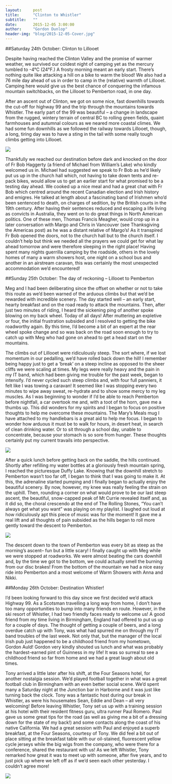 ```yaml
---
layout:     post
title:      "Clinton to Whistler"
subtitle:   ""
date:       2015-12-05 3:00:00
author:     "Gordon Dunlop"
header-img: "blog/2015-12-05-Cover.jpg"
---
```

##Saturday 24th October: Clinton to Lillooet

Despite having reached the Clinton Valley and the promise of warmer weather, we survived our
coldest night of camping yet as the mercury tumbled to -4°C (24°F.)  A frosty morning meant an early
start. There’s nothing quite like attacking a hill on a bike to warm the blood! We also had a 76 mile
day ahead of us in order to camp in the (relative) warmth of Lillooet. Camping here would give us
the best chance of conquering the infamous mountain switchbacks, on the Lillooet to Pemberton
road, in one day.

After an ascent out of Clinton, we got on some nice, fast downhills towards the cut-off for highway
99 and the trip through the mountains towards Whistler.  The early part of the 99 was beautiful – a
change in landscape from the rugged, wintery terrain of central BC to rolling green fields, quaint
farmhouses and autumnal colours as we neared more coastal climes. We had some fun downhills as
we followed the railway towards Lillooet, though, a long, tiring day was to have a sting in the tail
with some really tough climbs getting into Lillooet.

<img class="img-responsive center-block" src ="{{ site.url }}/blog/2015-12-05-Lillooet.jpg"/>

Thankfully we reached our destination before dark and knocked on the door of Fr Bob Haggerty (a
friend of Michael from William’s Lake) who kindly welcomed us in. Michael had suggested we speak
to Fr Bob as he’d likely put us up in the church hall which, not having to take down tents and re-pack
bikes, would allow us to get an earlier start for what promised to be a testing day ahead. We cooked
up a nice meal and had a great chat with Fr Bob which centred around the recent Canadian election
and Irish history and emigres.  He talked at length about a fascinating band of Irishmen who’d been
sentenced to death, on charges of sedition, by the British courts in the 19th century.  After having
their sentences reduced and escaping a life living as convicts in Australia, they went on to do great
things in North American politics. One of these men, Thomas Francis Meagher, would crop up in a
later conversation with Margo and Chris in Vancouver (see Thanksgiving the Americas post) as he
was a distant relative of Margo’s! As it transpired Fr Bob opened the doors, not to the church hall
but to the church itself.  I couldn’t help but think we needed all the prayers we could get for what lay
ahead tomorrow and were therefore sleeping in the right place!  Having spent many nights guerrilla
camping by the roadside, others in the lovely homes of many a warm showers host, one night on a
school bus and another in an airstream caravan, this was certainly the most unexpected
accommodation we’d encountered!

##Sunday 25th October: The day of reckoning – Lillooet to Pemberton

Meg and I had been deliberating since the offset on whether or not to take this route as we’d been
warned of the arduous climbs but that we’d be rewarded with incredible scenery.  The day started
well – an early start, hearty breakfast and on the road ready to attack the mountains. Then, after just
two minutes of riding, I heard the sickening ping of another spoke blowing on my back wheel. Today
of all days! After muttering an expletive or four, the initial frustration subsided and I resolved to
getting the bike roadworthy again.  By this time, I’d become a bit of an expert at the rear wheel
spoke change and so was back on the road soon enough to try to catch up with Meg who had gone
on ahead to get a head start on the mountains.

The climbs out of Lillooet were ridiculously steep. The sort where, if we lost momentum in our
pedalling, we’d have rolled back down the hill!  I remember being happy just to get a ‘break’ on a
steep incline as opposed to the sheer cliffs we were scaling at times.  My legs were really heavy and
the pain in my IT band, which had been giving me trouble for the past week, began to intensify.  I’d
never cycled such steep climbs and, with four full panniers, it felt like I was towing a caravan! It
seemed like I was stopping every two minutes to wipe away sweat, re-hydrate and to show some
mercy to my leg muscles.  As I was beginning to wonder if I’d be able to reach Pemberton before
nightfall, a car overtook me and, with a toot of the horn, gave me a thumbs up.  This did wonders for
my spirits and I began to focus on positive thoughts to help me overcome these mountains. The
Mary’s Meals mug I have attached to my handlebars is a great aid to help me focus. I began to
wonder how arduous it must be to walk for hours, in desert heat, in search of clean drinking water.
Or to sit through a school day, unable to concentrate, because your stomach is so sore from hunger.
These thoughts certainly put my current travails into perspective.

<img class="img-responsive center-block" src ="{{ site.url }}/blog/2015-12-05-Mug.jpg"/>

After a quick lunch before getting back on the saddle, the hills continued.  Shortly after refilling my
water bottles at a gloriously fresh mountain spring, I reached the picturesque Duffy Lake.  Knowing
that the downhill stretch to Pemberton wasn’t too far off, I began to think that I was going to make
it. At this, the adrenaline started pumping and I finally began to actually enjoy the beautiful scenery.
By now, however, my knee was really feeling the strain on the uphill.  Then, rounding a corner on
what would prove to be our last steep ascent, the beautiful, snow-capped peak of Mt Currie
revealed itself and, as it did so, the choral crescendo at the end of The Rolling Stones, “You can’t
always get what you want” was playing on my playlist.  I laughed out loud at how ridiculously apt
this piece of music was for the moment!  It gave me a real lift and all thoughts of pain subsided as
the hills began to roll more gently toward the descent to Pemberton.

<img class="img-responsive center-block" src ="{{ site.url }}/blog/2015-12-05-Joffey.jpg"/>

The descent down to the town of Pemberton was every bit as steep as the morning’s ascent– fun but
a little scary!  I finally caught up with Meg while we were stopped at roadworks.  We were almost
beating the cars downhill and, by the time we got to the bottom, we could actually smell the burning
from our disc brakes!  From the bottom of the mountain we had a nice easy ride into Pemberton and
a most welcome of Warm Showers with Anna and Nikki.

##Monday 26th October: Destination Whistler!

I’d been looking forward to this day since we first decided we’d attack Highway 99. As a Scotsman
travelling a long way from home, I don’t have too many opportunities to bump into many friends en
route. However, in the ski resort of Whistler, I had two friendly faces ready to welcome us! A good
friend from my time living in Birmingham, England had offered to put us up for a couple of days.  The
thought of getting a couple of beers, and a long overdue catch up with Tony, was what had spurred
me on through my IT band troubles of the last week. Not only that, but the manager of the local Irish
pub just happened to be a childhood friend from my hometown, Gordon Auld!  Gordon very kindly
shouted us lunch and what was probably the hardest-earned pint of Guinness in my life!  It was so
surreal to see a childhood friend so far from home and we had a great laugh about old times.

Tony arrived a little later after his shift, at the Four Seasons hotel, for another nostalgia session.
We’d played football together in what was a great football club in Birmingham with an even better
social scene.  We’d spent many a Saturday night at the Junction bar in Harborne and it was just like
turning back the clock.  Tony was a fantastic host during our break in Whistler, as were his
housemates Sean, Eddie and Dean – all very welcoming!  Before leaving Whistler, Tony set us up
with a training session at his hotel with their resident fitness guru, ultra runner Paul Romero.  Paul
gave us some great tips for the road (as well as giving me a bit of a dressing down for the state of my
back!) and some contacts along the coast of his native California. We had a great session with Paul
and enjoyed a superb breakfast, at the Four Seasons, courtesy of Tony. We did feel a bit out of place
sitting at the breakfast table with our oil-stained, fluorescent yellow cycle jerseys while the big wigs
from the company, who were there for a conference, shared the restaurant with us!  As we left
Whistler, Tony remarked how great it was to meet up with someone, after five years, and to just pick
up where we left off as if we’d seen each other yesterday.  I couldn’t agree more!

<img class="img-responsive center-block" src ="{{ site.url }}/blog/2015-12-05-Tony.jpg"/>
